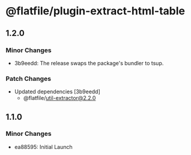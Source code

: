# @flatfile/plugin-extract-html-table

## 1.2.0

### Minor Changes

- 3b9eedd: The release swaps the package's bundler to tsup.

### Patch Changes

- Updated dependencies [3b9eedd]
  - @flatfile/util-extractor@2.2.0

## 1.1.0

### Minor Changes

- ea88595: Initial Launch
